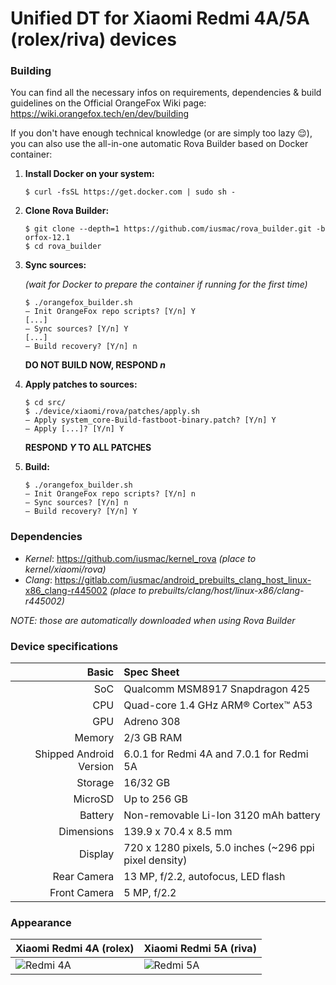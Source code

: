 # Unified DT for Xiaomi Redmi 4A/5A (rolex/riva) devices

### Building
You can find all the necessary infos on requirements, dependencies & build guidelines on the Official OrangeFox Wiki page:
https://wiki.orangefox.tech/en/dev/building

If you don't have enough technical knowledge (or are simply too lazy 😌), you can also use the all-in-one automatic Rova Builder based on Docker container:
1. **Install Docker on your system:**
    ```console
    $ curl -fsSL https://get.docker.com | sudo sh -
    ```

2. **Clone Rova Builder:**
    ```console
    $ git clone --depth=1 https://github.com/iusmac/rova_builder.git -b orfox-12.1
    $ cd rova_builder
    ```

3. **Sync sources:**

    _(wait for Docker to prepare the container if running for the first time)_
    ```console
    $ ./orangefox_builder.sh
    — Init OrangeFox repo scripts? [Y/n] Y
    [...]
    — Sync sources? [Y/n] Y
    [...]
    — Build recovery? [Y/n] n
    ```
    **DO NOT BUILD NOW, RESPOND _n_**

4. **Apply patches to sources:**
    ```console
    $ cd src/
    $ ./device/xiaomi/rova/patches/apply.sh
    — Apply system_core-Build-fastboot-binary.patch? [Y/n] Y
    — Apply [...]? [Y/n] Y
    ```
    **RESPOND _Y_ TO ALL PATCHES**

5. **Build:**
    ```console
    $ ./orangefox_builder.sh
    — Init OrangeFox repo scripts? [Y/n] n
    — Sync sources? [Y/n] n
    — Build recovery? [Y/n] Y
    ```

### Dependencies
- *Kernel*: https://github.com/iusmac/kernel_rova
_(place to kernel/xiaomi/rova)_
- *Clang*: https://gitlab.com/iusmac/android_prebuilts_clang_host_linux-x86_clang-r445002
_(place to prebuilts/clang/host/linux-x86/clang-r445002)_

_NOTE: those are automatically downloaded when using Rova Builder_

### Device specifications
Basic                   | Spec Sheet
-----------------------:|:-------------------------
SoC                     | Qualcomm MSM8917 Snapdragon 425
CPU                     | Quad-core 1.4 GHz ARM® Cortex™ A53
GPU                     | Adreno 308
Memory                  | 2/3 GB RAM
Shipped Android Version | 6.0.1 for Redmi 4A and 7.0.1 for Redmi 5A
Storage                 | 16/32 GB
MicroSD                 | Up to 256 GB
Battery                 | Non-removable Li-Ion 3120 mAh battery
Dimensions              | 139.9 x 70.4 x 8.5 mm
Display                 | 720 x 1280 pixels, 5.0 inches (~296 ppi pixel density)
Rear Camera             | 13 MP, f/2.2, autofocus, LED flash
Front Camera            | 5 MP, f/2.2

### Appearance
Xiaomi Redmi 4A (rolex)                                 | Xiaomi Redmi 5A (riva)
--------------------------------------------------------|--------------------------
![Redmi 4A](https://i.imgur.com/nGI3iNI.png "Redmi 4A") | ![Redmi 5A](https://i.imgur.com/taCm6F4.png "Redmi 5A")
